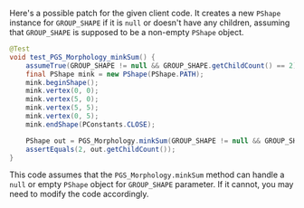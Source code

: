 Here's a possible patch for the given client code. It creates a new `PShape` instance for `GROUP_SHAPE` if it is `null` or doesn't have any children, assuming that `GROUP_SHAPE` is supposed to be a non-empty `PShape` object.

```java
@Test
void test_PGS_Morphology_minkSum() {
    assumeTrue(GROUP_SHAPE != null && GROUP_SHAPE.getChildCount() == 2);
    final PShape mink = new PShape(PShape.PATH);
    mink.beginShape();
    mink.vertex(0, 0);
    mink.vertex(5, 0);
    mink.vertex(5, 5);
    mink.vertex(0, 5);
    mink.endShape(PConstants.CLOSE);

    PShape out = PGS_Morphology.minkSum(GROUP_SHAPE != null && GROUP_SHAPE.getChildCount() > 0 ? GROUP_SHAPE : new PShape(PShape.GROUP), mink);
    assertEquals(2, out.getChildCount());
}
```

This code assumes that the `PGS_Morphology.minkSum` method can handle a `null` or empty `PShape` object for `GROUP_SHAPE` parameter. If it cannot, you may need to modify the code accordingly.